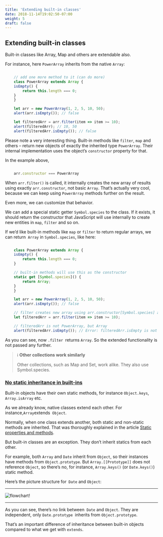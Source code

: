 ```yaml
---
title: 'Extending built-in classes'
date: 2018-11-14T19:02:50-07:00
weight: 5
draft: false
---
```

## **Extending built-in classes**

Built-in classes like Array, Map and others are extendable also.

For instance, here `PowerArray` inherits from the native `Array`:

```javascript

    // add one more method to it (can do more)
    class PowerArray extends Array {
    isEmpty() {
        return this.length === 0;
    }
    }

    let arr = new PowerArray(1, 2, 5, 10, 50);
    alert(arr.isEmpty()); // false

    let filteredArr = arr.filter(item => item >= 10);
    alert(filteredArr); // 10, 50
    alert(filteredArr.isEmpty()); // false

```

Please note a very interesting thing. Built-in methods like `filter`, `map` and others – return new objects of exactly the inherited type `PowerArray`. Their internal implementation uses the object’s `constructor` property for that.

In the example above,

```javascript

    arr.constructor === PowerArray

```


When `arr.filter()` is called, it internally creates the new array of results using exactly `arr.constructor`, not basic `Array`. That’s actually very cool, because we can keep using `PowerArray` methods further on the result.

Even more, we can customize that behavior.

We can add a special static getter `Symbol.species` to the class. If it exists, it should return the constructor that JavaScript will use internally to create new entities in `map`, `filter` and so on.

If we’d like built-in methods like `map` or `filter` to return regular arrays, we can return` Array` in `Symbol.species`, like here:



```javascript

    class PowerArray extends Array {
    isEmpty() {
        return this.length === 0;
    }

    // built-in methods will use this as the constructor
    static get [Symbol.species]() {
        return Array;
    }
    }

    let arr = new PowerArray(1, 2, 5, 10, 50);
    alert(arr.isEmpty()); // false

    // filter creates new array using arr.constructor[Symbol.species] as constructor
    let filteredArr = arr.filter(item => item >= 10);

    // filteredArr is not PowerArray, but Array
    alert(filteredArr.isEmpty()); // Error: filteredArr.isEmpty is not a function

```

As you can see, now `.filter `returns `Array`. So the extended functionality is not passed any further.

>
>ℹ️ **Other collections work similarly**
>
>Other collections, such as Map and Set, work alike. They also use Symbol.species.



### **[No static inheritance in built-ins]()**

Built-in objects have their own static methods, for instance `Object.keys`, `Array.isArray` etc.

As we already know, native classes extend each other. For instance,` Array `extends` Object`.

Normally, when one class extends another, both static and non-static methods are inherited. That was thoroughly explained in the article [Static properties and methods]().

But built-in classes are an exception. They don’t inherit statics from each other.

For example, both `Array` and `Date` inherit from `Object`, so their instances have methods from `Object.prototype`. But `Array.[[Prototype]]` does not reference `Object`, so there’s no, for instance, `Array.keys()` (or `Date.keys()`) static method.

Here’s the picture structure for` Date` and `Object`:

___
![flowchart!](/images/extend-native-fc.jpg "flowchart")
___


As you can see, there’s no link between` Date` and `Object`. They are independent, only `Date.prototype `inherits from `Object.prototype`.

That’s an important difference of inheritance between built-in objects compared to what we get with `extends`.







